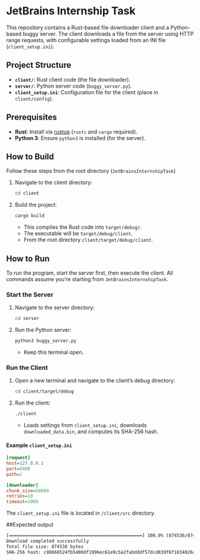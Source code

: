 # JetBrains Internship Task

This repository contains a Rust-based file downloader client and a Python-based buggy server. The client downloads a file from the server using HTTP range requests, with configurable settings loaded from an INI file (`client_setup.ini`).

## Project Structure
- **`client/`**: Rust client code (the file downloader).
- **`server/`**: Python server code (`buggy_server.py`).
- **`client_setup.ini`**: Configuration file for the client (place in `client/config`).

## Prerequisites
- **Rust**: Install via [rustup](https://rustup.rs/) (`rustc` and `cargo` required).
- **Python 3**: Ensure `python3` is installed (for the server).

## How to Build

Follow these steps from the root directory (`JetBrainsInternshipTask`)

1. Navigate to the client directory:
   ```bash
   cd client
   ```

2. Build the project:
   ```bash
   cargo build
   ```
   - This compiles the Rust code into `target/debug/`.
   - The executable will be `target/debug/client`.
   - From the root directory `client/target/debug/client`.

## How to Run

To run the program, start the server first, then execute the client. All commands assume you’re starting from `JetBrainsInternshipTask`.

### Start the Server

1. Navigate to the server directory:
   ```bash
   cd server
   ```

2. Run the Python server:
   ```bash
   python3 buggy_server.py
   ```
   - Keep this terminal open.

### Run the Client

1. Open a new terminal and navigate to the client’s debug directory:
   ```bash
   cd client/target/debug
   ```

2. Run the client:
   ```bash
   ./client
   ```
   - Loads settings from `client_setup.ini`, downloads `downloaded_data.bin`, and computes its SHA-256 hash.

#### Example `client_setup.ini`
```ini
[request]
host=127.0.0.1
port=8080
path=/

[downloader]
chunk_size=50000
retries=10
timeout=1000
```
The `client_setup.ini` file is located in `/client/src` directory.

##Expected output
   ```bash
   [==================================================] 100.0% (874536/874536 bytes)
   Download completed successfully
   Total file size: 874536 bytes
   SHA-256 hash: c98668524fb5400df1996ec61e9c5a2fabdddf57dcd839f6f1834026a2aa8c7d
   ```

